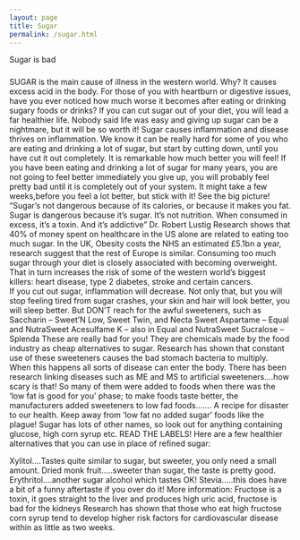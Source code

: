 ```yaml
---
layout: page
title: Sugar
permalink: /sugar.html
---
```


Sugar is bad



###
SUGAR is the main cause of illness in the western world. Why? It causes excess acid in the body. For those of you with heartburn or digestive issues, have you ever noticed how much worse it becomes after eating or drinking sugary foods or drinks?  If you can cut sugar out of your diet, you will lead a far healthier life. Nobody said life was easy and giving up sugar can be a nightmare, but it will be so worth it!  Sugar causes inflammation and disease thrives on inflammation. We know it can be really hard for some of you who are eating and drinking a lot of sugar, but start by cutting down, until you have cut it out completely. It is remarkable how much better you will feel! If you have been eating and drinking a lot of sugar for many years, you are not going to feel better immediately you give up, you will probably feel pretty bad until it is completely out of your system. It might take a few weeks,before you feel a lot better, but stick with it! See the big picture!
“Sugar’s not dangerous because of its calories, or because it makes you fat. Sugar is dangerous because it’s sugar. It’s not nutrition. When consumed in excess, it’s a toxin. And it’s addictive” Dr. Robert Lustig
Research shows that 40% of money spent on healthcare in the US alone are related to eating too much sugar. In the UK,  Obesity costs the NHS an estimated £5.1bn a year, research suggest that the rest of Europe is similar. Consuming too much sugar through your diet is closely associated with becoming overweight. That in turn increases the risk of some of the western world’s biggest killers: heart disease, type 2 diabetes, stroke and certain cancers.  
 If you cut out sugar, inflammation will decrease. Not only that, but you will stop feeling tired from sugar crashes, your skin and hair will look better, you will sleep better.  But DON’T reach for the awful sweeteners, such as 
Saccharin – Sweet’N Low, Sweet Twin, and Necta Sweet
Aspartame – Equal and NutraSweet
Acesulfame K – also in Equal and NutraSweet
Sucralose – Splenda
These are really bad for you! They are chemicals made by the food industry as cheap alternatives to sugar. Research has shown that constant use of these sweeteners causes the bad stomach bacteria to multiply.  When this happens all sorts of disease can enter the body. There has been research linking diseases such as ME and MS to artificial sweeteners….how scary is that!
So many of them were added to foods when there was the ‘low fat is good for you’ phase; to make foods taste better, the manufacturers added sweeteners to low fad foods……. A recipe for disaster to our health. Keep away from ‘low fat no added sugar’ foods like the plague!
Sugar has lots of other names, so look out for anything containing glucose, high corn syrup etc. READ THE LABELS!
Here are a few healthier alternatives that you can use in place of refined sugar:
 
Xylitol….Tastes quite similar to sugar, but sweeter, you only need a small amount.
Dried monk fruit…..sweeter than sugar, the taste is pretty good.
Erythritol….another sugar alcohol which tastes OK!
Stevia…..this does have a bit of a funny aftertaste if you over do it!
More information:
Fructose is a toxin, it goes straight to the liver and produces high uric acid, fructose is bad for the kidneys
Research has shown that those who eat high fructose corn syrup tend to develop higher risk factors for cardiovascular disease within as little as two weeks.

